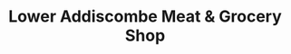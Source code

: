 ---
title: "Lower Addiscombe Meat & Grocery Shop"
url: /croydon/lower-addiscombe-meat-and-grocery-shop/
shop: greengrocer
---